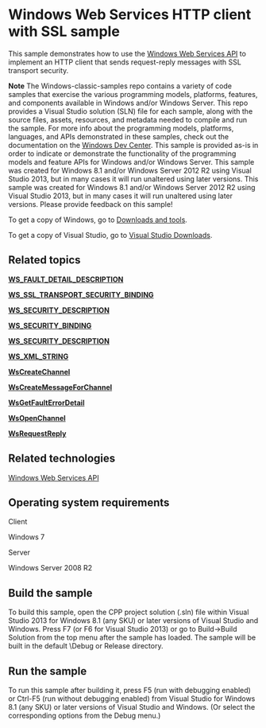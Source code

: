 Windows Web Services HTTP client with SSL sample
================================================

This sample demonstrates how to use the [Windows Web Services API](http://msdn.microsoft.com/en-us/library/windows/desktop/dd430435) to implement an HTTP client that sends request-reply messages with SSL transport security.

**Note**  The Windows-classic-samples repo contains a variety of code samples that exercise the various programming models, platforms, features, and components available in Windows and/or Windows Server. This repo provides a Visual Studio solution (SLN) file for each sample, along with the source files, assets, resources, and metadata needed to compile and run the sample. For more info about the programming models, platforms, languages, and APIs demonstrated in these samples, check out the documentation on the [Windows Dev Center](https://dev.windows.com). This sample is provided as-is in order to indicate or demonstrate the functionality of the programming models and feature APIs for Windows and/or Windows Server. This sample was created for Windows 8.1 and/or Windows Server 2012 R2 using Visual Studio 2013, but in many cases it will run unaltered using later versions. This sample was created for Windows 8.1 and/or Windows Server 2012 R2 using Visual Studio 2013, but in many cases it will run unaltered using later versions. Please provide feedback on this sample!

To get a copy of Windows, go to [Downloads and tools](http://go.microsoft.com/fwlink/p/?linkid=301696).

To get a copy of Visual Studio, go to [Visual Studio Downloads](http://go.microsoft.com/fwlink/p/?linkid=301697).

Related topics
--------------

[**WS\_FAULT\_DETAIL\_DESCRIPTION**](http://msdn.microsoft.com/en-us/library/windows/desktop/dd401878)

[**WS\_SSL\_TRANSPORT\_SECURITY\_BINDING**](http://msdn.microsoft.com/en-us/library/windows/desktop/dd323441)

[**WS\_SECURITY\_DESCRIPTION**](http://msdn.microsoft.com/en-us/library/windows/desktop/dd323399)

[**WS\_SECURITY\_BINDING**](http://msdn.microsoft.com/en-us/library/windows/desktop/dd323380)

[**WS\_SECURITY\_DESCRIPTION**](http://msdn.microsoft.com/en-us/library/windows/desktop/dd323399)

[**WS\_XML\_STRING**](http://msdn.microsoft.com/en-us/library/windows/desktop/dd323559)

[**WsCreateChannel**](http://msdn.microsoft.com/en-us/library/windows/desktop/dd430495)

[**WsCreateMessageForChannel**](http://msdn.microsoft.com/en-us/library/windows/desktop/dd430502)

[**WsGetFaultErrorDetail**](http://msdn.microsoft.com/en-us/library/windows/desktop/dd430541)

[**WsOpenChannel**](http://msdn.microsoft.com/en-us/library/windows/desktop/dd430574)

[**WsRequestReply**](http://msdn.microsoft.com/en-us/library/windows/desktop/dd430611)

Related technologies
--------------------

[Windows Web Services API](http://msdn.microsoft.com/en-us/library/windows/desktop/dd430435)

Operating system requirements
-----------------------------

Client

Windows 7

Server

Windows Server 2008 R2

Build the sample
----------------

To build this sample, open the CPP project solution (.sln) file within Visual Studio 2013 for Windows 8.1 (any SKU) or later versions of Visual Studio and Windows. Press F7 (or F6 for Visual Studio 2013) or go to Build-\>Build Solution from the top menu after the sample has loaded. The sample will be built in the default \\Debug or Release directory.

Run the sample
--------------

To run this sample after building it, press F5 (run with debugging enabled) or Ctrl-F5 (run without debugging enabled) from Visual Studio for Windows 8.1 (any SKU) or later versions of Visual Studio and Windows. (Or select the corresponding options from the Debug menu.)

